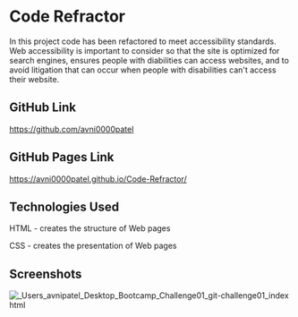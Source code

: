 # Code Refractor
In this project code has been refactored to meet accessibility standards. Web accessibility is important to consider so that the site is optimized for search engines, ensures people with diabilities can access websites, and to avoid litigation that can occur when people with disabilities can't access their website.
## GitHub Link
https://github.com/avni0000patel
## GitHub Pages Link
https://avni0000patel.github.io/Code-Refractor/
## Technologies Used
HTML - creates the structure of Web pages

CSS - creates the presentation of Web pages
## Screenshots
![_Users_avnipatel_Desktop_Bootcamp_Challenge01_git-challenge01_index html](https://user-images.githubusercontent.com/104175474/172230749-8afcbf29-dea1-4460-8405-a19328eb5caa.png)
